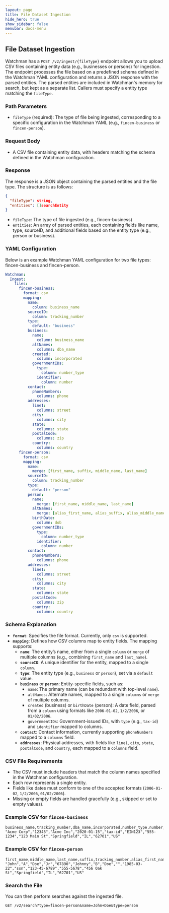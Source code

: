 ```yaml
---
layout: page
title: File Dataset Ingestion
hide_hero: true
show_sidebar: false
menubar: docs-menu
---
```


## File Dataset Ingestion

Watchman has a `POST /v2/ingest/{fileType}` endpoint allows you to upload CSV files containing entity data (e.g., businesses or persons) for ingestion.
The endpoint processes the file based on a predefined schema defined in the Watchman YAML configuration and returns a JSON response with the parsed entities.
The parsed entities are included in Watchman's memory for search, but kept as a separate list. Callers must specify a entity type matching the `fileType`.

### Path Parameters

- `fileType` (required): The type of file being ingested, corresponding to a specific configuration in the Watchman YAML (e.g., `fincen-business` or `fincen-person`).

### Request Body

- A CSV file containing entity data, with headers matching the schema defined in the Watchman configuration.

### Response

The response is a JSON object containing the parsed entities and the file type. The structure is as follows:

```json
{
  "fileType": string,
  "entities": []searchEntity
}
```

- `fileType`: The type of file ingested (e.g., fincen-business)
- `entities`: An array of parsed entities, each containing fields like name, type, sourceID, and additional fields based on the entity type (e.g., person or business).

### YAML Configuration

Below is an example Watchman YAML configuration for two file types: fincen-business and fincen-person.

```yaml
Watchman:
  Ingest:
    files:
      fincen-business:
        format: csv
        mapping:
          name:
            column: business_name
          sourceID:
            column: tracking_number
          type:
            default: "business"
          business:
            name:
              column: business_name
            altNames:
              columns: dba_name
            created:
              column: incorporated
            governmentIDs:
              type:
                column: number_type
              identifier:
                column: number
          contact:
            phoneNumbers:
              columns: phone
          addresses:
            line1:
              columns: street
            city:
              columns: city
            state:
              columns: state
            postalCode:
              columns: zip
            country:
              columns: country
      fincen-person:
        format: csv
        mapping:
          name:
            merge: [first_name, suffix, middle_name, last_name]
          sourceID:
            column: tracking_number
          type:
            default: "person"
          person:
            name:
              merge: [first_name, middle_name, last_name]
            altNames:
              merge: [alias_first_name, alias_suffix, alias_middle_name, alias_last_name]
            birthDate:
              column: dob
            governmentIDs:
              type:
                column: number_type
              identifier:
                column: number
          contact:
            phoneNumbers:
              columns: phone
          addresses:
            line1:
              columns: street
            city:
              columns: city
            state:
              columns: state
            postalCode:
              columns: zip
            country:
              columns: country
```

### Schema Explanation

- **`format`**: Specifies the file format. Currently, only `csv` is supported.
- **`mapping`**: Defines how CSV columns map to entity fields. The mapping supports:
  - **`name`**: The entity’s name, either from a single `column` or `merge` of multiple columns (e.g., combining `first_name` and `last_name`).
  - **`sourceID`**: A unique identifier for the entity, mapped to a single `column`.
  - **`type`**: The entity type (e.g., `business` or `person`), set via a `default` value.
  - **`business`** or **`person`**: Entity-specific fields, such as:
    - `name`: The primary name (can be redundant with top-level `name`).
    - `altNames`: Alternate names, mapped to a single `columns` or `merge` of multiple columns.
    - `created` (business) or `birthDate` (person): A date field, parsed from a `column` using formats like `2006-01-02`, `1/2/2006`, or `01/02/2006`.
    - `governmentIDs`: Government-issued IDs, with `type` (e.g., `tax-id`) and `identifier` mapped to columns.
  - **`contact`**: Contact information, currently supporting `phoneNumbers` mapped to a `columns` field.
  - **`addresses`**: Physical addresses, with fields like `line1`, `city`, `state`, `postalCode`, and `country`, each mapped to a `columns` field.

### CSV File Requirements

- The CSV must include headers that match the column names specified in the Watchman configuration.
- Each row represents a single entity.
- Fields like dates must conform to one of the accepted formats (`2006-01-02`, `1/2/2006`, `01/02/2006`).
- Missing or empty fields are handled gracefully (e.g., skipped or set to empty values).

### Example CSV for `fincen-business`

```csv
business_name,tracking_number,dba_name,incorporated,number_type,number,phone,street,city,state,zip,country
"Acme Corp","12345","Acme Inc","2020-01-15","tax-id","EIN123","555-1234","123 Main St","Springfield","IL","62701","US"
```

### Example CSV for `fincen-person`

```csv
first_name,middle_name,last_name,suffix,tracking_number,alias_first_name,alias_middle_name,alias_last_name,alias_suffix,dob,number_type,number,phone,street,city,state,zip,country
"John","A","Doe","Jr","67890","Johnny","B","Doe","","1985-03-22","ssn","123-45-6789","555-5678","456 Oak St","Springfield","IL","62701","US"
```

### Search the File

You can then perform searches against the ingested file.

```
GET /v2/search?type=fincen-person&name=John+Doe&type=person
```
